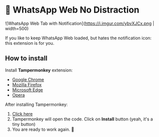 # 🚫 WhatsApp Web No Distraction

![WhatsApp Web Tab with Notification](https://i.imgur.com/ybvXJCx.png | width=500)

If you like to keep WhatsApp Web loaded, but hates the notification icon: this extension is for you.


## How to install

Install **Tampermonkey** extension:
- [Google Chrome](https://chrome.google.com/webstore/detail/tampermonkey/dhdgffkkebhmkfjojejmpbldmpobfkfo)
- [Mozilla Firefox](https://addons.mozilla.org/en-US/firefox/addon/tampermonkey/)
- [Microsoft Edge](https://www.microsoft.com/en-us/p/tampermonkey/9nblggh5162s?rtc=1#activetab=pivot:overviewtab)
- [Opera](https://addons.opera.com/en/extensions/details/tampermonkey-beta/)

After installing Tampermonkey:
1. [Click here](https://raw.githubusercontent.com/hmaesta/whatsapp-web-no-distraction/master/tampermonkey.user.js)
2. Tampermonkey will open the code. Click on **Install** button (yeah, it's a tiny button)
3. You are ready to work again. 💪